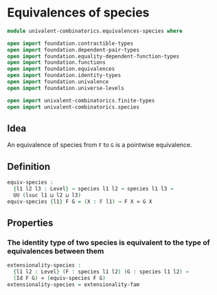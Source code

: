 #  Equivalences of species

```agda
module univalent-combinatorics.equivalences-species where

open import foundation.contractible-types
open import foundation.dependent-pair-types
open import foundation.equality-dependent-function-types
open import foundation.functions
open import foundation.equivalences
open import foundation.identity-types
open import foundation.univalence
open import foundation.universe-levels

open import univalent-combinatorics.finite-types
open import univalent-combinatorics.species

```

## Idea

An equivalence of species from `F` to `G` is a pointwise equivalence.

## Definition

```agda
equiv-species :
  {l1 l2 l3 : Level} → species l1 l2 → species l1 l3 →
  UU (lsuc l1 ⊔ l2 ⊔ l3)
equiv-species {l1} F G = (X : 𝔽 l1) → F X ≃ G X
```

## Properties

### The identity type of two species is equivalent to the type of equivalences between them

```agda
extensionality-species :
  {l1 l2 : Level} (F : species l1 l2) (G : species l1 l2) →
  (Id F G) ≃ (equiv-species F G)  
extensionality-species = extensionality-fam
```
 
